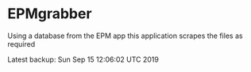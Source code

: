 # EPMgrabber
Using a database from the EPM app this application scrapes the files as required


Latest backup: Sun Sep 15 12:06:02 UTC 2019
